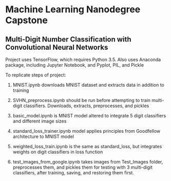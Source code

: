 # Machine Learning Nanodegree Capstone
## Multi-Digit Number Classification with Convolutional Neural Networks

Project uses TensorFlow, which requires Python 3.5.  Also uses Anaconda package, including Jupyter Notebook, and Pyplot, PIL, and Pickle

To replicate steps of project:

1) MNIST.ipynb downloads MNIST dataset and extracts data in addition to training

2) SVHN_preprocess.ipynb should be run before attempting to train multi-digit classifiers.  Downloads, extracts, preprocesses, and pickles

3) basic_model.ipynb is MNIST model altered to integrate 5 digit classifiers and different image sizes

4) standard_loss_trainer.ipynb model applies principles from Goodfellow architecture to MNIST model

5) weighted_loss_train.ipynb is the same as standard_loss, but integrates weights on digit classifiers in loss function

6) test_images_from_google.ipynb takes images from Test_Images folder, preprocesses them, and pickles them for testing with 3 multi-digit 
   classifiers, after training, saving, and restoring them first.  

